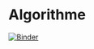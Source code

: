 # Algorithme
[![Binder](https://mybinder.org/badge_logo.svg)](https://mybinder.org/v2/gh/Hazem-Aich/Algorithme/main?filepath=Projet_algo.ipynb)
